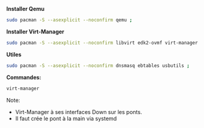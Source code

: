 
**Installer Qemu**
```bash
sudo pacman -S --asexplicit --noconfirm qemu ;
```


**Installer Virt-Manager**
```bash
sudo pacman -S --asexplicit --noconfirm libvirt edk2-ovmf virt-manager ;
```

**Utiles**
```bash
sudo pacman -S --asexplicit --noconfirm dnsmasq ebtables usbutils ;
```

**Commandes:**
```bash
virt-manager
```

Note:
- Virt-Manager à ses interfaces Down sur les ponts.
- Il faut crée le pont à la main via systemd


